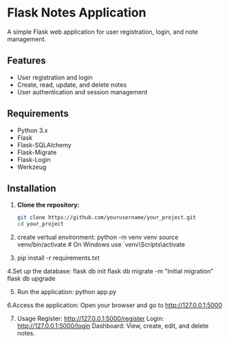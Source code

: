 # Flask Notes Application

A simple Flask web application for user registration, login, and note management.

## Features

- User registration and login
- Create, read, update, and delete notes
- User authentication and session management

## Requirements

- Python 3.x
- Flask
- Flask-SQLAlchemy
- Flask-Migrate
- Flask-Login
- Werkzeug

## Installation

1. **Clone the repository:**

   ```bash
   git clone https://github.com/yourusername/your_project.git
   cd your_project
2. create vertual environment:
 python -m venv venv
source venv/bin/activate  # On Windows use `venv\Scripts\activate

4. pip install -r requirements.txt

4.Set up the database:
flask db init
flask db migrate -m "Initial migration"
flask db upgrade

5. Run the application:
python app.py

6.Access the application:
Open your browser and go to http://127.0.0.1:5000

7. Usage
Register: http://127.0.0.1:5000/register
Login: http://127.0.0.1:5000/login
Dashboard: View, create, edit, and delete notes.
